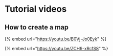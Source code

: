 # Tutorial videos

## How to create a map

{% embed url="https://youtu.be/B0Vj-Jo0Eyk" %}



{% embed url="https://youtu.be/ZCH9-xRc1S8" %}



